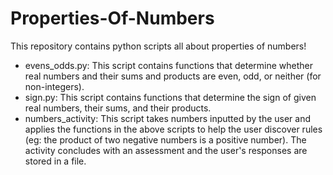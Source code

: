 # Properties-Of-Numbers

This repository contains python scripts all about properties of numbers!
  + evens_odds.py: This script contains functions that determine whether real numbers and their sums and products are even, odd, or neither (for non-integers).
  + sign.py: This script contains functions that determine the sign of given real numbers, their sums, and their products. 
  + numbers_activity: This script takes numbers inputted by the user and applies the functions in the above scripts to help the user discover rules (eg: the product of two negative numbers is a positive number). The activity concludes with an assessment and the user's responses are stored in a file.
